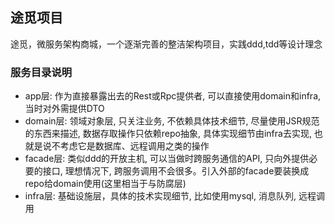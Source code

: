## 途觅项目
途觅，微服务架构商城，一个逐渐完善的整洁架构项目，实践ddd,tdd等设计理念

### 服务目录说明
* app层: 作为直接暴露出去的Rest或Rpc提供者, 可以直接使用domain和infra, 当时对外需提供DTO
* domain层: 领域对象层, 只关注业务, 不依赖具体技术细节, 尽量使用JSR规范的东西来描述, 数据存取操作只依赖repo抽象, 具体实现细节由infra去实现, 也就是说不考虑它是数据库、远程调用之类的操作
* facade层: 类似ddd的开放主机, 可以当做时跨服务通信的API, 只向外提供必要的接口, 理想情况下, 跨服务调用不会很多。引入外部的facade要装换成repo给domain使用(这里相当于与防腐层)
* infra层: 基础设施层，具体的技术实现细节, 比如使用mysql, 消息队列, 远程调用